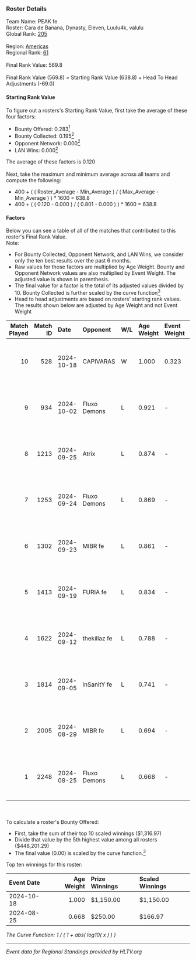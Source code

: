### Roster Details<br />
Team Name: PEAK fe<br />
Roster: Cara de Banana, Dynasty, Eleven, Luulu4k, valulu<br />
Global Rank: [205](../../standings_global_2024_11_13.md)<br />
<br />
Region: [Americas]( ../../standings_americas_2024_11_13.md)<br />
Regional Rank: [61]( ../../standings_americas_2024_11_13.md)<br />
<br />
Final Rank Value:  569.8<br />
<br />
Final Rank Value (569.8) = Starting Rank Value (638.8) + Head To Head Adjustments (-69.0)<br />

#### Starting Rank Value<br />
To figure out a rosters's Starting Rank Value, first take the average of these four factors:<br />
- Bounty Offered: 0.283[<sup>1</sup>](#table2)
- Bounty Collected: 0.195[<sup>2</sup>](#table1)
- Opponent Network: 0.000[<sup>2</sup>](#table1)
- LAN Wins: 0.000[<sup>2</sup>](#table1)

The average of these factors is 0.120<br />
<br />
Next, take the maximum and minimum average across all teams and compute the following:<br />
- 400 + ( ( Roster_Average - Min_Average ) / ( Max_Average - Min_Average ) ) * 1600 = 638.8
- 400 + ( ( 0.120 - 0.000 ) / ( 0.801 - 0.000 ) ) * 1600 = 638.8


#### Factors<br />
Below you can see a table of all of the matches that contributed to this roster's Final Rank Value.<br />
Note:<br />

- For Bounty Collected, Opponent Network, and LAN Wins, we consider only the ten best results over the past 6 months.
- Raw values for those factors are multiplied by Age Weight. Bounty and Opponent Network values are also multiplied by Event Weight. The adjusted value is shown in parenthesis.
- The final value for a factor is the total of its adjusted values divided by 10. Bounty Collected is further scaled by the curve function[<sup>3</sup>](#curveFunction)
- Head to head adjustments are based on rosters' starting rank values. The results shown below are adjusted by Age Weight and not Event Weight
<span id="table1"></span><br />


| Match Played | Match ID | Date       | Opponent     | W/L | Age Weight | Event Weight | Bounty Collected | Opponent Network | LAN Wins  | H2H Adj. | Roster                                           |
| -: | -: | :- | :- | :- | :- | :- | :- | :- | :- | -: | :- |
|           10 |      528 | 2024-10-18 | CAPIVARAS    | W   | 1.000      | 0.323        | 0.002 (0.001)    | 0.000 (0.000)    | 0 (0.000) |    12.06 | Cara de Banana, Dynasty, Eleven, Luulu4k, valulu |
|            9 |      934 | 2024-10-02 | Fluxo Demons | L   | 0.921      | -            | -                | -                | -         |    -7.57 | Cara de Banana, Dynasty, Eleven, Luulu4k, valulu |
|            8 |     1213 | 2024-09-25 | Atrix        | L   | 0.874      | -            | -                | -                | -         |    -9.90 | Cara de Banana, Dynasty, Eleven, Luulu4k, valulu |
|            7 |     1253 | 2024-09-24 | Fluxo Demons | L   | 0.869      | -            | -                | -                | -         |    -8.12 | Cara de Banana, Dynasty, Eleven, Luulu4k, valulu |
|            6 |     1302 | 2024-09-23 | MIBR fe      | L   | 0.861      | -            | -                | -                | -         |   -10.05 | Cara de Banana, Dynasty, Eleven, Luulu4k, valulu |
|            5 |     1413 | 2024-09-19 | FURIA fe     | L   | 0.834      | -            | -                | -                | -         |    -6.21 | Cara de Banana, Dynasty, Eleven, Luulu4k, valulu |
|            4 |     1622 | 2024-09-12 | thekillaz fe | L   | 0.788      | -            | -                | -                | -         |   -10.98 | Cara de Banana, Dynasty, Eleven, Luulu4k, valulu |
|            3 |     1814 | 2024-09-05 | inSanitY fe  | L   | 0.741      | -            | -                | -                | -         |   -10.50 | Cara de Banana, Dynasty, Eleven, Luulu4k, valulu |
|            2 |     2005 | 2024-08-29 | MIBR fe      | L   | 0.694      | -            | -                | -                | -         |    -9.07 | Cara de Banana, Dynasty, Eleven, Luulu4k, valulu |
|            1 |     2248 | 2024-08-25 | Fluxo Demons | L   | 0.668      | -            | -                | -                | -         |    -8.63 | Cara de Banana, Dynasty, Eleven, Luulu4k, valulu |

<br />
<span id="table2"></span><br />
To calculate a roster's Bounty Offered:<br />

- First, take the sum of their top 10 scaled winnings ($1,316.97)
- Divide that value by the 5th highest value among all rosters ($448,201.29)
- The final value (0.00) is scaled by the curve function.[<sup>3</sup>](#curveFunction)

Top ten winnings for this roster:<br />

| Event Date | Age Weight | Prize Winnings | Scaled Winnings |
| :- | -: | :- | :- |
| 2024-10-18 |      1.000 | $1,150.00      | $1,150.00       |
| 2024-08-25 |      0.668 | $250.00        | $166.97         |


<span id="curveFunction"></span>_The Curve Function: 1 / ( 1 + abs( log10( x ) ) )_<br />

---
_Event data for Regional Standings provided by HLTV.org_<br />
